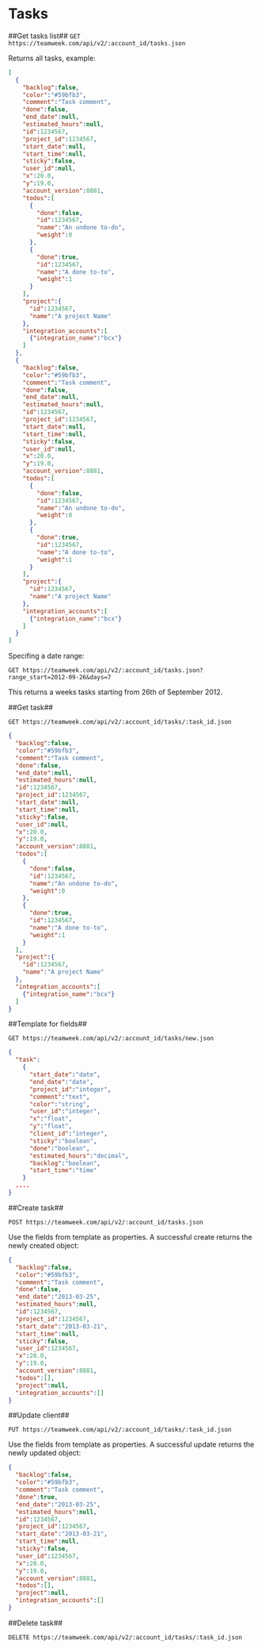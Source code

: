 Tasks
==========

##Get tasks list##
`GET https://teamweek.com/api/v2/:account_id/tasks.json`

Returns all tasks, example:

```json
[
  {
    "backlog":false,
    "color":"#59bfb3",
    "comment":"Task comment",
    "done":false,
    "end_date":null,
    "estimated_hours":null,
    "id":1234567,
    "project_id":1234567,
    "start_date":null,
    "start_time":null,
    "sticky":false,
    "user_id":null,
    "x":20.0,
    "y":19.0,
    "account_version":8881,
    "todos":[
      {
        "done":false,
        "id":1234567,
        "name":"An undone to-do",
        "weight":0
      },
      {
        "done":true,
        "id":1234567,
        "name":"A done to-to",
        "weight":1
      }
    ],
    "project":{
      "id":1234567,
      "name":"A project Name"
    },
    "integration_accounts":[
      {"integration_name":"bcx"}
    ]
  },
  {
    "backlog":false,
    "color":"#59bfb3",
    "comment":"Task comment",
    "done":false,
    "end_date":null,
    "estimated_hours":null,
    "id":1234567,
    "project_id":1234567,
    "start_date":null,
    "start_time":null,
    "sticky":false,
    "user_id":null,
    "x":20.0,
    "y":19.0,
    "account_version":8881,
    "todos":[
      {
        "done":false,
        "id":1234567,
        "name":"An undone to-do",
        "weight":0
      },
      {
        "done":true,
        "id":1234567,
        "name":"A done to-to",
        "weight":1
      }
    ],
    "project":{
      "id":1234567,
      "name":"A project Name"
    },
    "integration_accounts":[
      {"integration_name":"bcx"}
    ]
  }
]
```

Specifing a date range:

`GET https://teamweek.com/api/v2/:account_id/tasks.json?range_start=2012-09-26&days=7`

This returns a weeks tasks starting from 26th of September 2012.

##Get task##

`GET https://teamweek.com/api/v2/:account_id/tasks/:task_id.json`

```json
{
  "backlog":false,
  "color":"#59bfb3",
  "comment":"Task comment",
  "done":false,
  "end_date":null,
  "estimated_hours":null,
  "id":1234567,
  "project_id":1234567,
  "start_date":null,
  "start_time":null,
  "sticky":false,
  "user_id":null,
  "x":20.0,
  "y":19.0,
  "account_version":8881,
  "todos":[
    {
      "done":false,
      "id":1234567,
      "name":"An undone to-do",
      "weight":0
    },
    {
      "done":true,
      "id":1234567,
      "name":"A done to-to",
      "weight":1
    }
  ],
  "project":{
    "id":1234567,
    "name":"A project Name"
  },
  "integration_accounts":[
    {"integration_name":"bcx"}
  ]
}
```

##Template for fields##

`GET https://teamweek.com/api/v2/:account_id/tasks/new.json`

```json
{
  "task":
    {
      "start_date":"date",
      "end_date":"date",
      "project_id":"integer",
      "comment":"text",
      "color":"string",
      "user_id":"integer",
      "x":"float",
      "y":"float",
      "client_id":"integer",
      "sticky":"boolean",
      "done":"boolean",
      "estimated_hours":"decimal",
      "backlog":"boolean",
      "start_time":"time"
    }
  ....
}
```

##Create task##

`POST https://teamweek.com/api/v2/:account_id/tasks.json`

Use the fields from template as properties. A successful create returns the newly created object:

```json
{
  "backlog":false,
  "color":"#59bfb3",
  "comment":"Task comment",
  "done":false,
  "end_date":"2013-03-25",
  "estimated_hours":null,
  "id":1234567,
  "project_id":1234567,
  "start_date":"2013-03-21",
  "start_time":null,
  "sticky":false,
  "user_id":1234567,
  "x":20.0,
  "y":19.0,
  "account_version":8881,
  "todos":[],
  "project":null,
  "integration_accounts":[]
}
```

##Update client##

`PUT https://teamweek.com/api/v2/:account_id/tasks/:task_id.json`

Use the fields from template as properties. A successful update returns the newly updated object:

```json
{
  "backlog":false,
  "color":"#59bfb3",
  "comment":"Task comment",
  "done":true,
  "end_date":"2013-03-25",
  "estimated_hours":null,
  "id":1234567,
  "project_id":1234567,
  "start_date":"2013-03-21",
  "start_time":null,
  "sticky":false,
  "user_id":1234567,
  "x":20.0,
  "y":19.0,
  "account_version":8881,
  "todos":[],
  "project":null,
  "integration_accounts":[]
}
```

##Delete task##

`DELETE https://teamweek.com/api/v2/:account_id/tasks/:task_id.json`